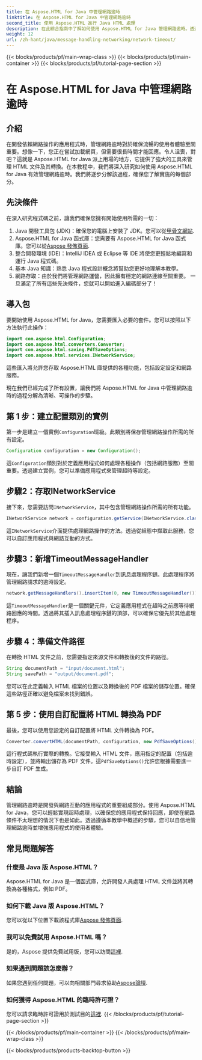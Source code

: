 ```yaml
---
title: 在 Aspose.HTML for Java 中管理網路逾時
linktitle: 在 Aspose.HTML for Java 中管理網路逾時
second_title: 使用 Aspose.HTML 進行 Java HTML 處理
description: 在此綜合指南中了解如何使用 Aspose.HTML for Java 管理網路逾時。透過有效的超時處理確保流暢的使用者體驗。
weight: 12
url: /zh-hant/java/message-handling-networking/network-timeout/
---
```


{{< blocks/products/pf/main-wrap-class >}}
{{< blocks/products/pf/main-container >}}
{{< blocks/products/pf/tutorial-page-section >}}

# 在 Aspose.HTML for Java 中管理網路逾時

## 介紹
在開發依賴網路操作的應用程式時，管理網路逾時對於確保流暢的使用者體驗至關重要。想像一下，您正在嘗試加載網頁，但需要很長時間才能回應。令人沮喪，對吧？這就是 Aspose.HTML for Java 派上用場的地方，它提供了強大的工具來管理 HTML 文件及其轉換。在本教程中，我們將深入研究如何使用 Aspose.HTML for Java 有效管理網路逾時。我們將逐步分解該過程，確保您了解實施的每個部分。
## 先決條件
在深入研究程式碼之前，讓我們確保您擁有開始使用所需的一切：
1.  Java 開發工具包 (JDK)：確保您的電腦上安裝了 JDK。您可以從[甲骨文網站](https://www.oracle.com/java/technologies/javase-jdk11-downloads.html).
2.  Aspose.HTML for Java 函式庫：您需要有 Aspose.HTML for Java 函式庫。您可以從[Aspose 發佈頁面](https://releases.aspose.com/html/java/).
3. 整合開發環境 (IDE)：IntelliJ IDEA 或 Eclipse 等 IDE 將使您更輕鬆地編寫和運行 Java 程式碼。
4. 基本 Java 知識：熟悉 Java 程式設計概念將幫助您更好地理解本教學。
5. 網路存取：由於我們將管理網路運營，因此擁有穩定的網路連線至關重要。
一旦滿足了所有這些先決條件，您就可以開始進入編碼部分了！
## 導入包
要開始使用 Aspose.HTML for Java，您需要匯入必要的套件。您可以按照以下方法執行此操作：
```java
import com.aspose.html.Configuration;
import com.aspose.html.converters.Converter;
import com.aspose.html.saving.PdfSaveOptions;
import com.aspose.html.services.INetworkService;
```
這些匯入將允許您存取 Aspose.HTML 庫提供的各種功能，包括設定設定和網路服務。

現在我們已經完成了所有設置，讓我們將 Aspose.HTML for Java 中管理網路逾時的過程分解為清晰、可操作的步驟。
## 第 1 步：建立配置類別的實例
第一步是建立一個實例`Configuration`班級。此類別將保存管理網路操作所需的所有設定。
```java
Configuration configuration = new Configuration();
```
這`Configuration`類別對於定義應用程式如何處理各種操作（包括網路服務）至關重要。透過建立實例，您可以準備應用程式來管理超時等設定。
## 步驟2：存取INetworkService
接下來，您需要訪問`INetworkService`，其中包含管理網路操作所需的所有功能。
```java
INetworkService network = configuration.getService(INetworkService.class);
```
這`INetworkService`介面提供處理網路操作的方法。透過從組態中擷取此服務，您可以自訂應用程式與網路互動的方式。
## 步驟3：新增TimeoutMessageHandler
現在，讓我們新增一個`TimeoutMessageHandler`到訊息處理程序鏈。此處理程序將管理網路請求的逾時設定。
```java
network.getMessageHandlers().insertItem(0, new TimeoutMessageHandler());
```
這`TimeoutMessageHandler`是一個關鍵元件，它定義應用程式在超時之前應等待網路回應的時間。透過將其插入訊息處理程序鏈的頂部，可以確保它優先於其他處理程序。
## 步驟 4：準備文件路徑
在轉換 HTML 文件之前，您需要指定來源文件和轉換後的文件的路徑。
```java
String documentPath = "input/document.html";
String savePath = "output/document.pdf";
```
您可以在此定義輸入 HTML 檔案的位置以及轉換後的 PDF 檔案的儲存位置。確保這些路徑正確以避免檔案未找到錯誤。
## 第 5 步：使用自訂配置將 HTML 轉換為 PDF
最後，您可以使用您設定的自訂配置將 HTML 文件轉換為 PDF。
```java
Converter.convertHTML(documentPath, configuration, new PdfSaveOptions(), savePath);
```
這行程式碼執行實際的轉換。它接受輸入 HTML 文件，應用指定的配置（包括逾時設定），並將輸出儲存為 PDF 文件。這`PdfSaveOptions()`允許您根據需要進一步自訂 PDF 生成。
## 結論
管理網路逾時是開發與網路互動的應用程式的重要組成部分。使用 Aspose.HTML for Java，您可以輕鬆實現超時處理，以確保您的應用程式保持回應，即使在網路條件不太理想的情況下也是如此。透過遵循本教學中概述的步驟，您可以自信地管理網路逾時並增強應用程式的使用者體驗。
## 常見問題解答
### 什麼是 Java 版 Aspose.HTML？
Aspose.HTML for Java 是一個函式庫，允許開發人員處理 HTML 文件並將其轉換為各種格式，例如 PDF。
### 如何下載 Java 版 Aspose.HTML？
您可以從以下位置下載該程式庫[Aspose 發佈頁面](https://releases.aspose.com/html/java/).
### 我可以免費試用 Aspose.HTML 嗎？
是的，Aspose 提供免費試用版，您可以訪問[這裡](https://releases.aspose.com/).
### 如果遇到問題該怎麼辦？
如果您遇到任何問題，可以向相關部門尋求協助[Aspose論壇](https://forum.aspose.com/c/html/29).
### 如何獲得 Aspose.HTML 的臨時許可證？
您可以請求臨時許可證用於測試目的[這裡](https://purchase.aspose.com/temporary-license/).
{{< /blocks/products/pf/tutorial-page-section >}}

{{< /blocks/products/pf/main-container >}}
{{< /blocks/products/pf/main-wrap-class >}}

{{< blocks/products/products-backtop-button >}}
